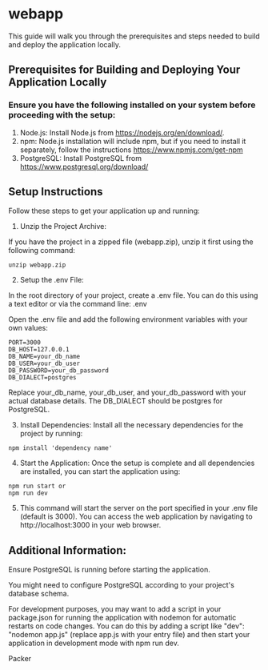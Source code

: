 # webapp

 This guide will walk you through the prerequisites and steps needed to build and deploy the application locally.

## Prerequisites for Building and Deploying Your Application Locally

### Ensure you have the following installed on your system before proceeding with the setup:


1. Node.js: Install Node.js from https://nodejs.org/en/download/.
2. npm: Node.js installation will include npm, but if you need to install it separately, follow the instructions https://www.npmjs.com/get-npm
3. PostgreSQL: Install PostgreSQL from https://www.postgresql.org/download/


## Setup Instructions  
Follow these steps to get your application up and running:

1. Unzip the Project Archive:

If you have the project in a zipped file (webapp.zip), unzip it first using the following command:

````
unzip webapp.zip
````

2. Setup the .env File:

In the root directory of your project, create a .env file. You can do this using a text editor or via the command line:
 .env

Open the .env file and add the following environment variables with your own values:

````
PORT=3000
DB_HOST=127.0.0.1
DB_NAME=your_db_name
DB_USER=your_db_user
DB_PASSWORD=your_db_password
DB_DIALECT=postgres

````
Replace your_db_name, your_db_user, and your_db_password with your actual database details. The DB_DIALECT should be postgres for PostgreSQL.


3. Install Dependencies:
Install all the necessary dependencies for the project by running:

````
npm install 'dependency name'
````

4. Start the Application:
Once the setup is complete and all dependencies are installed, you can start the application using:

````
npm run start or 
npm run dev
````

5. This command will start the server on the port specified in your .env file (default is 3000). You can access the web application by navigating to http://localhost:3000 in your web browser.

## Additional Information:

Ensure PostgreSQL is running before starting the application.

You might need to configure PostgreSQL according to your project's database schema. 

For development purposes, you may want to add a script in your package.json for running the application with nodemon for automatic restarts on code changes. You can do this by adding a script like "dev": "nodemon app.js" (replace app.js with your entry file) and then start your application in development mode with npm run dev. 

Packer